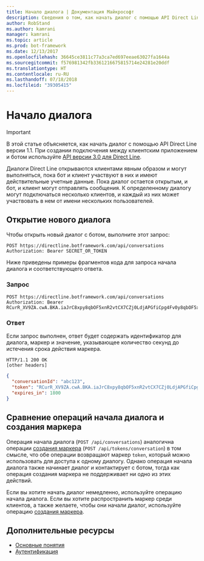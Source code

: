 ```yaml
---
title: Начало диалога | Документация Майкрософт
description: Сведения о том, как начать диалог с помощью API Direct Line версии 1.1.
author: RobStand
ms.author: kamrani
manager: kamrani
ms.topic: article
ms.prod: bot-framework
ms.date: 12/13/2017
ms.openlocfilehash: 36645ce3811c77a3ca7ed697eeae63027fa1644a
ms.sourcegitcommit: f576981342fb3361216675815714e24281e20ddf
ms.translationtype: HT
ms.contentlocale: ru-RU
ms.lasthandoff: 07/18/2018
ms.locfileid: "39305415"
---
```

# <a name="start-a-conversation"></a>Начало диалога

> [!IMPORTANT]
> В этой статье объясняется, как начать диалог с помощью API Direct Line версии 1.1. При создании подключения между клиентским приложением и ботом используйте [API версии 3.0 для Direct Line](bot-framework-rest-direct-line-3-0-start-conversation.md).

Диалоги Direct Line открываются клиентами явным образом и могут выполняться, пока бот и клиент участвуют в них и имеют действительные учетные данные. Пока диалог остается открытым, и бот, и клиент могут отправлять сообщения. К определенному диалогу могут подключаться несколько клиентов, и каждый из них может участвовать в нем от имени нескольких пользователей.

## <a name="open-a-new-conversation"></a>Открытие нового диалога

Чтобы открыть новый диалог с ботом, выполните этот запрос:

```http
POST https://directline.botframework.com/api/conversations
Authorization: Bearer SECRET_OR_TOKEN
```

Ниже приведены примеры фрагментов кода для запроса начала диалога и соответствующего ответа.

### <a name="request"></a>Запрос

```http
POST https://directline.botframework.com/api/conversations
Authorization: Bearer RCurR_XV9ZA.cwA.BKA.iaJrC8xpy8qbOF5xnR2vtCX7CZj0LdjAPGfiCpg4Fv0y8qbOF5xPGfiCpg4Fv0y8qqbOF5x8qbOF5xn
```

### <a name="response"></a>Ответ

Если запрос выполнен, ответ будет содержать идентификатор для диалога, маркер и значение, указывающее количество секунд до истечения срока действия маркера.

```http
HTTP/1.1 200 OK
[other headers]
```

```json
{
  "conversationId": "abc123",
  "token": "RCurR_XV9ZA.cwA.BKA.iaJrC8xpy8qbOF5xnR2vtCX7CZj0LdjAPGfiCpg4Fv0y8qbOF5xPGfiCpg4Fv0y8qqbOF5x8qbOF5xn",
  "expires_in": 1800
}
```

## <a name="start-conversation-versus-generate-token"></a>Сравнение операций начала диалога и создания маркера

Операция начала диалога (`POST /api/conversations`) аналогична операции [создания маркера](bot-framework-rest-direct-line-1-1-authentication.md#generate-token) (`POST /api/tokens/conversation`) в том смысле, что обе операции возвращают маркер `token`, который можно использовать для доступа к одному диалогу. Однако операция начала диалога также начинает диалог и контактирует с ботом, тогда как операция создания маркера не поддерживает ни одно из этих действий. 

Если вы хотите начать диалог немедленно, используйте операцию начала диалога. Если вы хотите распространить маркер среди клиентов, а также желаете, чтобы они начали диалог, используйте операцию [создания маркера](bot-framework-rest-direct-line-1-1-authentication.md#generate-token). 

## <a name="additional-resources"></a>Дополнительные ресурсы

- [Основные понятия](bot-framework-rest-direct-line-1-1-concepts.md)
- [Аутентификация](bot-framework-rest-direct-line-1-1-authentication.md)